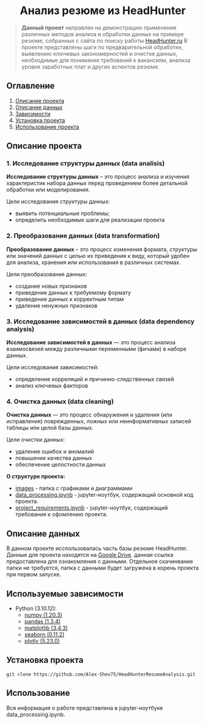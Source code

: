 
# <center> Анализ резюме из HeadHunter </center>


> **Данный проект** направлен на демонстрацию применения различных методов анализа и обработки данных на примере резюме, собранных с сайта по поиску работы [HeadHunter.ru](https://hh.ru/) В проекте представлены шаги по предварительной обработке, выявлению ключевых закономерностей и очистке данных, необходимые для понимания требований к вакансиям, анализа уровня заработных плат и других аспектов резюме.

## Оглавление
1. [Описание проекта](#Описание-проекта)
2. [Описание данных](#Описание-данных)
3. [Зависимости](#Зависимости)
4. [Установка проекта](#Установка-проекта)
5. [Использование проекта](#Использование-проекта)


## Описание проекта

### 1. Исследование структуры данных (data analisis)
 **Исследование структуры данных** – это процесс анализа и изучения характеристик набора данных перед проведением более детальной обработки или моделирования.

Цели исследования структуры данных:
* выявить потенциальные проблемы;
* определить необходимые шаги для реализации проекта


### 2. Преобразование данных (data transformation)
 **Преобразование данных** – это процесс изменения формата, структуры или значений данных с целью их приведения к виду, который удобен для анализа, хранения или использования в различных системах.

Цели преобразования данных:
* создание новых признаков
* приведение данных к требуемому формату
* приведение данных к корректным типам
* удаление ненужных признаков

### 3. Исследование зависимостей в данных (data dependency analysis)
 **Исследование зависимостей в данных** — это процесс анализа взаимосвязей между различными переменными (фичами) в наборе данных.

Цели исследования зависимостей:
 * определение корреляций и причинно-следственных связей
 * анализ ключевых факторов


 ### 4. Очистка данных (data cleaning)
 **Очистка данных** — это процесс обнаружения и удаления (или исправления) поврежденных, ложных или неинформативных записей таблицы или целой базы данных.

Цели очистки данных:
* удаление ошибок и аномалий
* повышение качества данных
* обеспечение целостности данных

 

**О структуре проекта:**
* [images](./images) - папка с графиками и диаграммами
* [data_processing.ipynb](./data_processing.ipynb) - jupyter-ноутбук, содержащий основной код проекта.
* [project_requirements.ipynb](./project_requirements.ipynb) - jupyter-ноутбук, содержащий требования к офомлению проекта.


## Описание данных
В данном проекте исспользовалась часть базы резюме HeadHunter. Данные для проекта находятся на [Google Drive](https://drive.google.com/drive/folders/1g5nrTnHK5CJaLF3dmiEDic_xDuLHPplc?usp=sharing). данная ссылка предоставлена для ознакомления с данными. Отдельное скачинвание папки не требуется, папка с данными будет загружена в корень проекта при первом запуске.


## Используемые зависимости
* Python (3.10.12):
    * [numpy (1.20.3)](https://numpy.org)
    * [pandas (1.3.4)](https://pandas.pydata.org)
    * [matplotlib (3.4.3)](https://matplotlib.org)
    * [seaborn (0.11.2)](https://seaborn.pydata.org)
    * [plotly (5.23.0)](https://plotly.com/)

## Установка проекта

```
git clone https://github.com/Alex-Shev75/HeadHunterResumeAnalysis.git
```

## Использование
Вся информация о работе представлена в jupyter-ноутбуке data_processing.ipynb.
